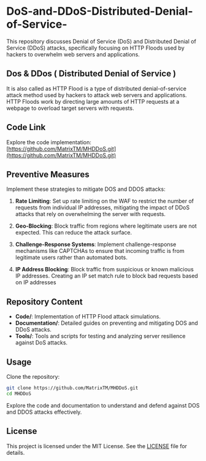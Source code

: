 # DoS-and-DDoS-Distributed-Denial-of-Service-


This repository discusses Denial of Service (DoS) and Distributed Denial of Service (DDoS) attacks, specifically focusing on HTTP Floods used by hackers to overwhelm web servers and applications.

## Dos & DDos ( Distributed Denial of Service )

It is also called as HTTP Flood is a type of distributed denial-of-service attack method used by hackers to attack web servers and applications. HTTP Floods work by directing large amounts of HTTP requests at a webpage to overload target servers with requests. 

## Code Link

Explore the code implementation:
[https://github.com/MatrixTM/MHDDoS.git](https://github.com/MatrixTM/MHDDoS.git)

## Preventive Measures

Implement these strategies to mitigate DOS and DDOS attacks:

1. **Rate Limiting**: Set up rate limiting on the WAF to restrict the number of requests from individual IP addresses, mitigating the impact of DDoS attacks that rely on overwhelming the server with requests.

2. **Geo-Blocking**: Block traffic from regions where legitimate users are not expected. This can reduce the attack surface.

3. **Challenge-Response Systems**: Implement challenge-response mechanisms like CAPTCHAs to ensure that incoming traffic is from legitimate users rather than automated bots.

4. **IP Address Blocking**: Block traffic from suspicious or known malicious IP addresses. Creating an IP set match rule to block bad requests based on IP addresses

## Repository Content

- **Code/**: Implementation of HTTP Flood attack simulations.
- **Documentation/**: Detailed guides on preventing and mitigating DOS and DDoS attacks.
- **Tools/**: Tools and scripts for testing and analyzing server resilience against DoS attacks.

## Usage

Clone the repository:
```bash
git clone https://github.com/MatrixTM/MHDDoS.git
cd MHDDoS
```

Explore the code and documentation to understand and defend against DOS and DDOS attacks effectively.

## License

This project is licensed under the MIT License. See the [LICENSE](LICENSE) file for details.


